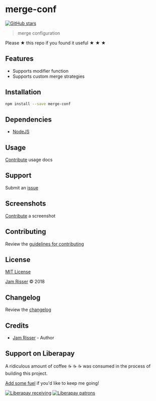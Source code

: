 # merge-conf

[![GitHub stars](https://img.shields.io/github/stars/codejamninja/merge-conf.svg?style=social&label=Stars)](https://github.com/codejamninja/merge-conf)

> merge configuration

Please ★ this repo if you found it useful ★ ★ ★


## Features

* Supports modifier function
* Supports custom merge strategies


## Installation

```sh
npm install --save merge-conf
```


## Dependencies

* [NodeJS](https://nodejs.org)


## Usage

[Contribute](https://github.com/codejamninja/merge-conf/blob/master/CONTRIBUTING.md) usage docs


## Support

Submit an [issue](https://github.com/codejamninja/merge-conf/issues/new)


## Screenshots

[Contribute](https://github.com/codejamninja/merge-conf/blob/master/CONTRIBUTING.md) a screenshot


## Contributing

Review the [guidelines for contributing](https://github.com/codejamninja/merge-conf/blob/master/CONTRIBUTING.md)


## License

[MIT License](https://github.com/codejamninja/merge-conf/blob/master/LICENSE)

[Jam Risser](https://codejam.ninja) © 2018


## Changelog

Review the [changelog](https://github.com/codejamninja/merge-conf/blob/master/CHANGELOG.md)


## Credits

* [Jam Risser](https://codejam.ninja) - Author


## Support on Liberapay

A ridiculous amount of coffee ☕ ☕ ☕ was consumed in the process of building this project.

[Add some fuel](https://liberapay.com/codejamninja/donate) if you'd like to keep me going!

[![Liberapay receiving](https://img.shields.io/liberapay/receives/codejamninja.svg?style=flat-square)](https://liberapay.com/codejamninja/donate)
[![Liberapay patrons](https://img.shields.io/liberapay/patrons/codejamninja.svg?style=flat-square)](https://liberapay.com/codejamninja/donate)
